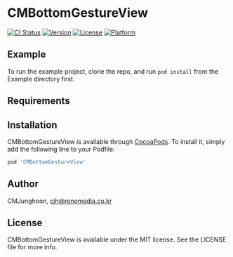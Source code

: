 # CMBottomGestureView

[![CI Status](https://img.shields.io/travis/CMJunghoon/CMBottomGestureView.svg?style=flat)](https://travis-ci.org/CMJunghoon/CMBottomGestureView)
[![Version](https://img.shields.io/cocoapods/v/CMBottomGestureView.svg?style=flat)](https://cocoapods.org/pods/CMBottomGestureView)
[![License](https://img.shields.io/cocoapods/l/CMBottomGestureView.svg?style=flat)](https://cocoapods.org/pods/CMBottomGestureView)
[![Platform](https://img.shields.io/cocoapods/p/CMBottomGestureView.svg?style=flat)](https://cocoapods.org/pods/CMBottomGestureView)

## Example

To run the example project, clone the repo, and run `pod install` from the Example directory first.

## Requirements

## Installation

CMBottomGestureView is available through [CocoaPods](https://cocoapods.org). To install
it, simply add the following line to your Podfile:

```ruby
pod 'CMBottomGestureView'
```

## Author

CMJunghoon, cjh@renomedia.co.kr

## License

CMBottomGestureView is available under the MIT license. See the LICENSE file for more info.
